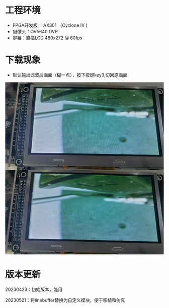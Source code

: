 # 工程环境

+ FPGA开发板 ：AX301 （Cyclone IV )
+ 摄像头：OV5640 DVP
+ 屏幕：直插LCD 480x272 @ 60fps



# 下载现象

- 默认输出滤波后画面（糊一点），按下按键key3,切回原画面



![Finish](Finish.png)



# 版本更新

20230423：初始版本，能用

20230521：将linebuffer替换为自定义模块，便于移植和仿真
